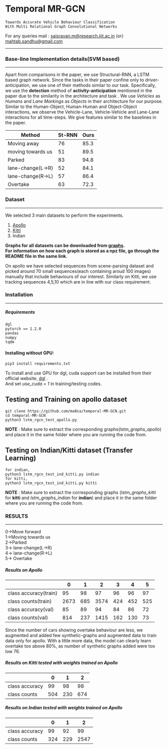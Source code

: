 # Temporal MR-GCN
```
Towards Accurate Vehicle Behaviour Classification
With Multi Relational Graph Convolutional Networks
```
For any queries mail : saisravan.m@research.iiit.ac.in (or)
mahtab.sandhu@gmail.com


<!---
---------------------
### Base-line Implementation details(SVM based)
-------------
We propose an SVM based baseline with relational features and compare our method with it. We give the 3D locations of objects obtained from the Bird's eye View(mentioned in the paper) as a direct input. For each object in the video, we create a feature vector consisting of its distance and angle with all other nodes for T time stamps. The distance is a simple Euclidean distance. To account for the feature of object(lane-markings/Vehicles), we create a 2 dimensional one-hot vector{1,0} representing Vehicles and {0,1} representing static objects.
To create a feature vector for i-th object, we find distances and angles with all other nodes for T timestamps in the scene and concatenate them. 
>
Hence, The dimension for every object in the scene would include 2 dimensions from distance and angle with every other node for T time-stamps, hence (n-1) * 2 * T, and 2 dimensional vector input for encoding feature(lane/Vehicle). Hence , the total dimension for each node becomes:<br />
(n-1) * (2T+2).<br />
Here, as n changes with every graph,we pad zeros at the end to maintain a constant length for feature vector.
Algorithm for feature vector creation:<br/>
>
![SVM_algo](https://drive.google.com/uc?export=view&id=1TTSC9qqZeeNCiqz2un7JYfwqAAHS-_RN)
>
We combine both lane-changes into a single class and compare our method with SVM.(on APOLLO SCAPE dataset)<br />

The training of SVM is done on a total of 10837(vehicles only) nodes with 30% validation. The dimension of each feature vector is 3960.
>
--->

---------------------
### Base-line Implementation details(SVM based)
-------------

Apart from comparisons in the paper, we use Structural-RNN, a LSTM based graph network. Since the tasks in their paper confine only to driver-anticipation, we use one of their methods similar to our task. Specifically, we use the **detection** method of **activity-anticipation** mentioned in the paper due to the similarity in the architecture and task . We use *Vehicles* as *Humans* and *Lane Markings* as *Objects* in their architecture for our purpose. Similar to the Human-Object, Human-Human and Object-Object interactions, we observe the Vehicle-Lane, Vehicle-Vehicle and Lane-Lane interactions for all time-steps. We give features similar to the baselines in the paper.

| Method  | St-RNN |	Ours |
| ------------- | ------------- | ------------ |
| Moving away  | 76  |	85.3 |
| moving towards us  | 51 |	89.5 |
| Parked  | 83  |	94.8 |
| lane-change(L->R)  | 52  |	84.1 |
| lane-change(R->L)  | 57  |	86.4 |
| Overtake  | 63  | 72.3	 |

<!-- | lane-change(overall)  | 52.8  | 84.8 |-->

### Dataset
-----------
We selected 3 main datasets to perform the experiments.
1. [Apollo](http://apolloscape.auto/scene.html) 
2. [Kitti](http://www.cvlibs.net/datasets/kitti/eval_tracking.php)
3. Indian


**Graphs for all datasets can be downloaded from [graphs](https://drive.google.com/drive/folders/120UPpzhW0mgZUjKq30BskSdZHAg4Yt-Z?usp=sharing).<br />
For information on how each graph is stored as a npz file, go through the README file in the same link.**


On apollo we have selected sequences from scene-parsing dataset and picked around 70 small sequences(each containing aroud 100 images) manually that include behaviours of our interest. Similarly on Kitti, we use tracking sequences 4,5,10 which are in line with our class requirement.

### Installation
--------------
##### Requirements
```
dgl
pytorch == 1.2.0
pandas
numpy
tqdm
```

#### Installing without GPU:
```
pip3 install requirements.txt
```
To install and use GPU for dgl, cuda support can be installed from their official website, [dgl](https://www.dgl.ai/pages/start.html) .<br /> 
And set *use_cuda = 1* in training/testing codes.

## Testing and Training on apollo dataset 
```
git clone https://github.com/ma8sa/temporal-MR-GCN.git
cd temporal-MR-GCN
python3 lstm_rgcn_test_apollo.py
```
**NOTE** : Make sure to extract the corresponding graphs(*lstm_graphs_apollo*) and place it in the same folder where you are running the code from.


## Testing on Indian/Kitti dataset (Transfer Learning)
```
for indian,
python3 lstm_rgcn_test_ind_kitti.py indian
for kitti,
python3 lstm_rgcn_test_ind_kitti.py kitti
```
**NOTE** : Make sure to extract the corresponding graphs (*lstm_graphs_kitti* for **kitti** and *lstm_graphs_indian* for **indian**) and place it in the same folder where you are running the code from.
### RESULTS
---------
0->Move forward<br />
1->Moving towards us<br />
2->Parked<br />
3-> lane-change(L->R)<br />
4-> lane-change(R->L)<br />
5-> Overtake

##### Results on Apollo
|  | 0 | 1 | 2 | 3 | 4 | 5 |
| ------------- | ------------- | ------------ | ------------ | ------------ | ------------ | ------------ |
| class accuracy(train)| 95 | 98 | 97 | 96 | 96 | 97 |  
| class counts(train)  | 2673 | 685 | 3574 |424  | 452 | 525  |
| class accuracy(val)  | 85 | 89 | 94 | 84 | 86 | 72 |
| class counts(val)  | 814 | 237 | 1415 | 162 | 130 | 73 |

Since the number of cars showing overtake behaviour are less, we augmented and added few synthetic-graphs and augmented data to train data only for apollo. With a little more data, the model can clearly learn overtake too above 80%, as number of synthetic graphs added were too low 76.

##### Results on Kitti tested with weights trained on Apollo
|  | 0 | 1 | 2 |
| ------------- | ------------- | ------------ | ------------ |
| class accuracy| 99 | 98 | 98 |
| class counts  | 504 | 230 | 674 |

##### Results on Indian tested with weights trained on Apollo
|  | 0 | 1 | 2 |
| ------------- | ------------- | ------------ | ------------ |
| class accuracy| 99 | 92 | 99 |
| class counts  | 324 | 229 | 2547 |



<!---
### Attention Explanantion
-----------
Due to space constraint in the paper, we have defined attention as a module in the paper. Here, we give it's working and explanation.<br/>
To weight the outputs from LSTM(which are ordered w.r.t time), we use attention as a weighted sum for predicting the output.<br/>
>
Given output from LSTM as L<sub>g</sub>,
we define a HEAD as triplet containing Query(Q),Key(K),Value(V). The query, Key and Values are learnable intermediate parameters. Q and K are used to find which values of input are similar/highly related and V is to weight them. Hence, the equation becomes : 
>
![attention_eqn](https://drive.google.com/uc?export=view&id=1AsejV-js_mxJ3oJnoLqMDZwBGRBrgj0B)
>
dk is the sacling factor(from paper). This is applied for all time-stamps.<br/> 
As dimension of L<sub>g</sub> is N x T x d<sub>2</sub>, attention using Q,K,V on **each node** gives, T x d<sub>3</sub> output. **Attention applies the above equation for all time-stamps, hence the T x d<sub>3</sub> output**.<br/>
If h heads are available, all heads are concatenated not across time but across d<sub>3</sub> dimension. Hence, output dimension remains same as T x d<sub>3</sub>, as we finally project to input dimension for output from attention.
![mh eqn](https://drive.google.com/uc?export=view&id=1RGs2zFIPcZA6t3jTy0S07BM-c_6rG3jQ)
>
where head<sub>i</sub> = Attention(Q,K<sub>i</sub>,V<sub>i</sub>).<br/>
The final out put of attention is T x d<sub>3</sub> for **each node**.
--->
